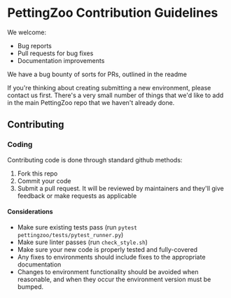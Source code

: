 # PettingZoo Contribution Guidelines

We welcome:

- Bug reports
- Pull requests for bug fixes
- Documentation improvements

We have a bug bounty of sorts for PRs, outlined in the readme

If you're thinking about creating submitting a new environment, please contact us first. There's a very small number of things that we'd like to add in the main PettingZoo repo that we haven't already done.

## Contributing

### Coding

Contributing code is done through standard github methods:

1. Fork this repo
1. Commit your code
1. Submit a pull request. It will be reviewed by maintainers and they'll give feedback or make requests as applicable

#### Considerations
- Make sure existing tests pass (run `pytest pettingzoo/tests/pytest_runner.py`)
- Make sure linter passes (run `check_style.sh`)
- Make sure your new code is properly tested and fully-covered
- Any fixes to environments should include fixes to the appropriate documentation
- Changes to environment functionality should be avoided when reasonable, and when they occur the environment version must be bumped.
